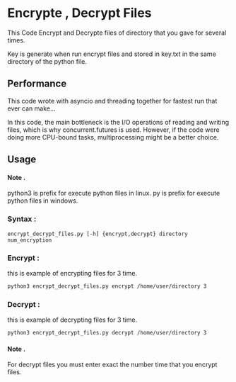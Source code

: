 
# Encrypte , Decrypt Files

This Code Encrypt and Decrypte files of directory that you gave for several times.

Key is generate when run encrypt files and stored in key.txt in the same directory of the python file.

## Performance

This code wrote with asyncio and threading together for fastest run that ever can make...

In this code, the main bottleneck is the I/O operations of reading and writing files, which is why concurrent.futures is used. However, if the code were doing more CPU-bound tasks, multiprocessing might be a better choice.


## Usage

#### Note . 
python3 is prefix for execute python files in linux.
py is prefix for execute python files in windows.

### Syntax :

```bashe
encrypt_decrypt_files.py [-h] {encrypt,decrypt} directory num_encryption
```

### Encrypt :

this is example of encrypting files for 3 time.

```bash
python3 encrypt_decrypt_files.py encrypt /home/user/directory 3
```


### Decrypt :

this is example of decrypting files for 3 time.

```bash
python3 encrypt_decrypt_files.py decrypt /home/user/directory 3
```


#### Note .

For decrypt files you must enter exact the number time that you encrypt files.
